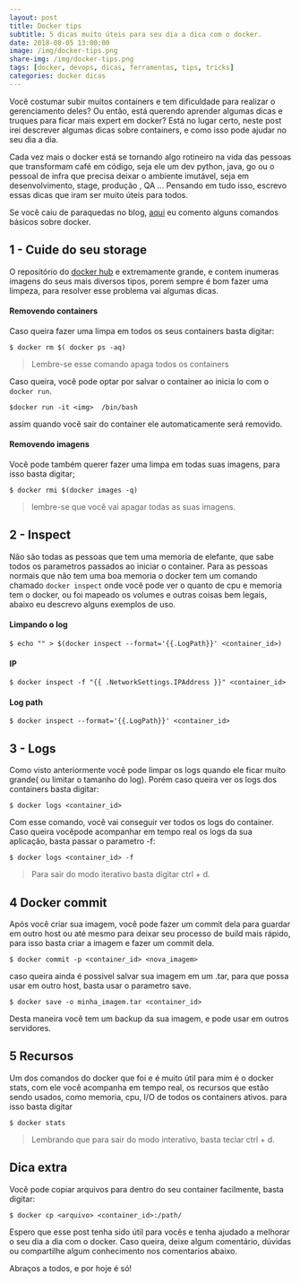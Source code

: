```yaml
---
layout: post
title: Docker tips
subtitle: 5 dicas muito úteis para seu dia a dica com o docker.
date: 2018-08-05 13:00:00
image: /img/docker-tips.png
share-img: /img/docker-tips.png
tags: [docker, devops, dicas, ferramentas, tips, tricks]
categories: docker dicas
---
```


Você costumar subir muitos containers e tem dificuldade para realizar o gerenciamento deles? Ou então, está querendo aprender algumas dicas e truques para ficar mais expert em docker? Está no lugar certo, neste post irei descrever algumas dicas sobre containers, e como isso pode ajudar no seu dia a dia.  

Cada vez mais o docker está se tornando algo rotineiro na vida das pessoas que transformam café em código, seja ele um dev python, java, go ou o pessoal de infra que precisa deixar o ambiente imutável, seja em desenvolvimento, stage, produção , QA ... Pensando em tudo isso, escrevo essas dicas que iram ser muito úteis para todos.  

Se você caiu de paraquedas no blog, [aqui](https://adrianocanofre.github.io/tutorial/docker-basico/) eu comento alguns comandos básicos sobre docker.  


## 1 - Cuide do seu storage  

O repositório do  [docker hub](https://hub.docker.com/explore/) e extremamente grande, e contem inumeras imagens do seus mais diversos tipos, porem sempre é bom fazer uma limpeza, para resolver esse problema vai algumas dicas.  


#### Removendo containers    

Caso queira fazer uma limpa em todos os seus containers basta digitar:  

 `$ docker rm $( docker ps -aq)`  
 > Lembre-se esse comando apaga todos os containers

Caso queira, você pode optar por  salvar o container ao inicia lo com o  `docker run`.  

`$docker run -it <img>  /bin/bash`

assim quando você sair do container ele automaticamente será removido.

#### Removendo imagens  

Você pode também querer fazer uma limpa em todas suas imagens, para isso basta digitar;  

`$ docker rmi $(docker images -q)`

> lembre-se que você vai apagar todas as suas imagens.

## 2 - Inspect

Não são todas as pessoas que tem uma memoria de elefante, que sabe todos os parametros passados ao iniciar o container. Para as pessoas normais que não tem uma boa memoria o docker tem um comando chamado `docker inspect` onde você pode ver o quanto de cpu e memoria tem o docker, ou foi mapeado os volumes e outras coisas bem legais, abaixo eu descrevo alguns exemplos de uso.

#### Limpando o log  

`$ echo "" > $(docker inspect --format='{{.LogPath}}' <container_id>)`

#### IP  

`$ docker inspect -f "{{ .NetworkSettings.IPAddress }}" <container_id>`

#### Log path  

`$ docker inspect --format='{{.LogPath}}' <container_id>`

## 3 - Logs     

Como visto anteriormente você pode limpar os logs quando ele ficar muito grande( ou limitar o tamanho do log). Porém caso queira ver os logs dos containers basta digitar:  

`$ docker logs <container_id>`  

Com esse comando, você vai conseguir ver todos os logs do container. Caso queira vocêpode acompanhar em tempo real os logs da sua aplicação, basta passar o parametro -f:

`$ docker logs <container_id> -f`

> Para sair do modo iterativo basta digitar ctrl + d.

## 4 Docker commit
Após você criar sua imagem, você pode fazer um commit dela para guardar em outro host ou até mesmo para deixar seu processo de build mais rápido, para isso basta criar a imagem e fazer um commit dela.

`$ docker commit -p <container_id> <nova_imagem>`

caso queira ainda é possivel salvar sua imagem em um .tar, para que possa usar em outro host, basta usar o parametro save.

`$ docker save -o minha_imagem.tar <container_id>`

Desta maneira você tem um backup da sua imagem, e pode usar em outros servidores.

## 5 Recursos

Um dos comandos do docker que foi e é muito útil para mim é o docker stats, com ele você acompanha em tempo real, os recursos que estão sendo usados, como  memoria, cpu, I/O de todos os containers ativos. para isso basta digitar

`$ docker stats `

> Lembrando que para sair do modo interativo, basta teclar ctrl + d.


## Dica extra

Você pode copiar arquivos para dentro do seu container facilmente, basta digitar:

`$ docker cp <arquivo> <container_id>:/path/`

Espero que esse post tenha sido útil para vocês e tenha ajudado a melhorar o seu dia a dia com o docker. Caso queira, deixe algum comentário, dúvidas ou compartilhe algum  conhecimento nos comentarios abaixo.

Abraços a todos, e por hoje é só!
